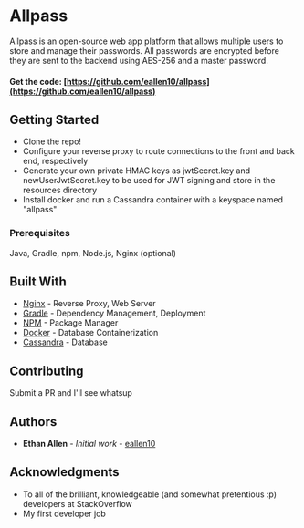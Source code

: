 # Allpass

Allpass is an open-source web app platform that allows multiple users to store and manage their passwords. All passwords are encrypted before they are sent to the backend using AES-256 and a master password.

#### Get the code: [https://github.com/eallen10/allpass](https://github.com/eallen10/allpass)

## Getting Started

* Clone the repo!
* Configure your reverse proxy to route connections to the front and back end, respectively
* Generate your own private HMAC keys as jwtSecret.key and newUserJwtSecret.key to be used for JWT signing and store in the resources directory
* Install docker and run a Cassandra container with a keyspace named "allpass" 

### Prerequisites

Java, Gradle, npm, Node.js, Nginx (optional)

## Built With

* [Nginx](https://www.nginx.com/) - Reverse Proxy, Web Server 
* [Gradle](https://gradle.org/) - Dependency Management, Deployment
* [NPM](https://www.npmjs.com/) - Package Manager
* [Docker](https://www.docker.com/) - Database Containerization
* [Cassandra](http://cassandra.apache.org/) - Database

## Contributing

Submit a PR and I'll see whatsup

## Authors

* **Ethan Allen** - *Initial work* - [eallen10](https://github.com/eallen10)

## Acknowledgments

* To all of the brilliant, knowledgeable (and somewhat pretentious :p) developers at StackOverflow
* My first developer job
